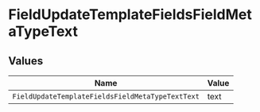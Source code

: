 # FieldUpdateTemplateFieldsFieldMetaTypeText


## Values

| Name                                             | Value                                            |
| ------------------------------------------------ | ------------------------------------------------ |
| `FieldUpdateTemplateFieldsFieldMetaTypeTextText` | text                                             |